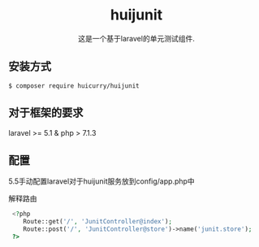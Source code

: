 <h1 align="center"> huijunit </h1>

<p align="center"> 这是一个基于laravel的单元测试组件.</p>


## 安装方式

```shell
$ composer require huicurry/huijunit
```

## 对于框架的要求

laravel >=  5.1 & php > 7.1.3

## 配置
5.5手动配置laravel对于huijunit服务放到config/app.php中

解释路由
```php
 <?php
    Route::get('/', 'JunitController@index');
    Route::post('/', 'JunitController@store')->name('junit.store');
 ?>
```